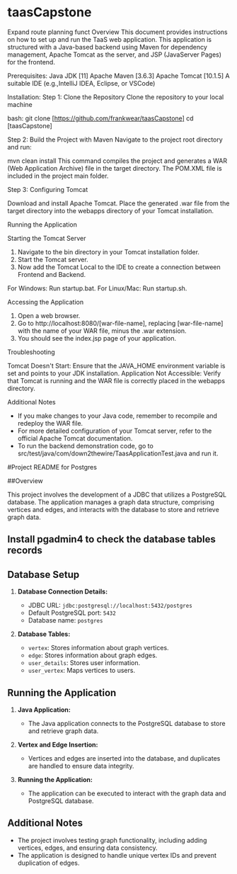 # taasCapstone
Expand route planning funct
Overview
This document provides instructions on how to set up and run the TaaS web application. This application is structured with a Java-based backend using Maven for dependency management, Apache Tomcat as the server, and JSP (JavaServer Pages) for the frontend.

Prerequisites:
Java JDK [11]
Apache Maven [3.6.3]
Apache Tomcat [10.1.5]
A suitable IDE (e.g.,IntelliJ IDEA, Eclipse, or VSCode)

Installation:
Step 1: Clone the Repository
Clone the repository to your local machine

bash:
git clone [https://github.com/frankwear/taasCapstone]
cd [taasCapstone]

Step 2: Build the Project with Maven
Navigate to the project root directory and run:


mvn clean install
This command compiles the project and generates a WAR (Web Application Archive) file in the target directory.
The POM.XML file is included in the project main folder.

Step 3: Configuring Tomcat

Download and install Apache Tomcat.
Place the generated .war file from the target directory into the webapps directory of your Tomcat installation.

Running the Application

Starting the Tomcat Server

1) Navigate to the bin directory in your Tomcat installation folder.
2) Start the Tomcat server.
3) Now add the Tomcat Local to the IDE to create a connection between Frontend and Backend.

For Windows: Run startup.bat.
For Linux/Mac: Run startup.sh.

Accessing the Application

1) Open a web browser.
2) Go to http://localhost:8080/[war-file-name], replacing [war-file-name] with the name of your WAR file, minus the .war extension.
3) You should see the index.jsp page of your application.

Troubleshooting

Tomcat Doesn't Start: Ensure that the JAVA_HOME environment variable is set and points to your JDK installation.
Application Not Accessible: Verify that Tomcat is running and the WAR file is correctly placed in the webapps directory.

Additional Notes
- If you make changes to your Java code, remember to recompile and redeploy the WAR file.
- For more detailed configuration of your Tomcat server, refer to the official Apache Tomcat documentation.
- To run the backend demonstration code, go to src/test/java/com/down2thewire/TaasApplicationTest.java and run it.
 
#Project README for Postgres
 
##Overview
 
This project involves the development of a JDBC that utilizes a PostgreSQL database. The application manages a graph data structure, comprising vertices and edges, and interacts with the database to store and retrieve graph data.

## Install pgadmin4 to check the database tables records

## Database Setup
 
1. **Database Connection Details:**
   - JDBC URL: `jdbc:postgresql://localhost:5432/postgres`
   - Default PostgreSQL port: `5432`
   - Database name: `postgres`
 
2. **Database Tables:**
   - `vertex`: Stores information about graph vertices.
   - `edge`: Stores information about graph edges.
   - `user_details`: Stores user information.
   - `user_vertex`: Maps vertices to users.
 
## Running the Application
 
1. **Java Application:**
   - The Java application connects to the PostgreSQL database to store and retrieve graph data.
 
2. **Vertex and Edge Insertion:**
   - Vertices and edges are inserted into the database, and duplicates are handled to ensure data integrity.
 
3. **Running the Application:**
   - The application can be executed to interact with the graph data and PostgreSQL database.
 
## Additional Notes
 
- The project involves testing graph functionality, including adding vertices, edges, and ensuring data consistency.
- The application is designed to handle unique vertex IDs and prevent duplication of edges.
